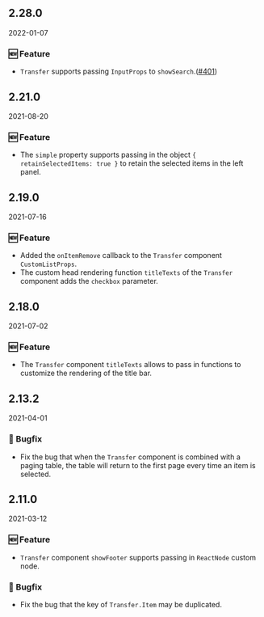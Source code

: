 ## 2.28.0

2022-01-07

### 🆕 Feature

- `Transfer` supports passing `InputProps` to `showSearch`.([#401](https://github.com/arco-design/arco-design/pull/401))

## 2.21.0

2021-08-20

### 🆕 Feature

- The `simple` property supports passing in the object `{ retainSelectedItems: true }` to retain the selected items in the left panel.

## 2.19.0

2021-07-16

### 🆕 Feature

- Added the `onItemRemove` callback to the `Transfer` component `CustomListProps`.
- The custom head rendering function `titleTexts` of the `Transfer` component adds the `checkbox` parameter.

## 2.18.0

2021-07-02

### 🆕 Feature

- The `Transfer` component `titleTexts` allows to pass in functions to customize the rendering of the title bar.

## 2.13.2

2021-04-01

### 🐛 Bugfix

- Fix the bug that when the `Transfer` component is combined with a paging table, the table will return to the first page every time an item is selected.

## 2.11.0

2021-03-12

### 🆕 Feature

- `Transfer` component `showFooter` supports passing in `ReactNode` custom node.

### 🐛 Bugfix

- Fix the bug that the key of `Transfer.Item` may be duplicated.

